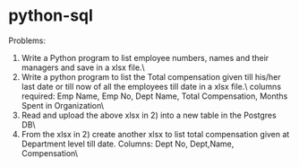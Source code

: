 # python-sql

Problems:

1.	Write a Python program to list employee numbers, names and their managers and save in a xlsx file.\
2.	Write a python program to list the Total compensation  given till his/her last date or till now of all the employees till date in a xlsx file.\           columns required: Emp Name, Emp No, Dept Name, Total Compensation, Months Spent in Organization\
3.	Read and upload the above xlsx in 2) into a new table in the Postgres DB\
4.	From the xlsx in 2) create another xlsx to list total compensation given at Department level till date. Columns: Dept No, Dept,Name, Compensation\
